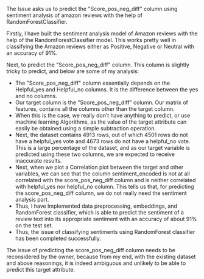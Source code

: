 The Issue asks us to predict the "Score_pos_neg_diff" column using sentiment analysis of amazon reviews with the help of RandomForestClassifier.

Firstly, I have built the sentiment analysis model of Amazon reviews with the help of the RandomForestClassifier model. This works pretty well in classifying the Amazon reviews either as Positive, Negative or Neutral with an accuracy of 91%.

Next, to predict the "Score_pos_neg_diff" column. This column is slightly tricky to predict, and below are some of my analysis:
- The "Score_pos_neg_diff" column essentially depends on the Helpful_yes and Helpful_no columns. It is the difference between the yes and no columns.
- Our target column is the "Score_pos_neg_diff" column. Our matrix of features, contains all the columns other than the target column.
- When this is the case, we really don’t have anything to predict, or use machine learning Algorithms, as the value of the target attribute can easily be obtained using a simple subtraction operation.
- Next, the dataset contains 4913 rows, out of which 4501 rows do not have a helpful_yes vote and 4673 rows do not have a helpful_no vote. This is a large percentage of the dataset, and as our target variable is predicted using these two columns, we are expected to receive inaccurate results.
- Next, when we plot a Correlation plot between the target and other variables, we can see that the column sentiment_encoded is not at all correlated with the score_pos_neg_diff column and is neither correlated with helpful_yes nor helpful_no column. This tells us that, for predicting the score_pos_neg_diff column, we do not really need the sentiment analysis part.
- Thus, I have Implemented data preprocessing, embeddings, and RandomForest classifier, which is able to predict the sentiment of a review text into its appropriate sentiment with an accuracy of about 91% on the test set.
- Thus, the issue of classifying sentiments using RandomForest classifier has been completed successfully.

The issue of predicting the score_pos_neg_diff column needs to be reconsidered by the owner, because from my end, with the existing dataset and above reasonings, it is indeed ambiguous and unlikely to be able to predict this target attribute.

